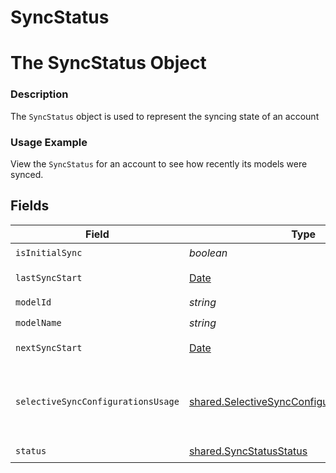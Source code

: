 # SyncStatus

# The SyncStatus Object
### Description
The `SyncStatus` object is used to represent the syncing state of an account

### Usage Example
View the `SyncStatus` for an account to see how recently its models were synced.


## Fields

| Field                                                                                                      | Type                                                                                                       | Required                                                                                                   | Description                                                                                                | Example                                                                                                    |
| ---------------------------------------------------------------------------------------------------------- | ---------------------------------------------------------------------------------------------------------- | ---------------------------------------------------------------------------------------------------------- | ---------------------------------------------------------------------------------------------------------- | ---------------------------------------------------------------------------------------------------------- |
| `isInitialSync`                                                                                            | *boolean*                                                                                                  | :heavy_check_mark:                                                                                         | N/A                                                                                                        | true                                                                                                       |
| `lastSyncStart`                                                                                            | [Date](https://developer.mozilla.org/en-US/docs/Web/JavaScript/Reference/Global_Objects/Date)              | :heavy_minus_sign:                                                                                         | N/A                                                                                                        | 2021-03-30T19:44:18.695973Z                                                                                |
| `modelId`                                                                                                  | *string*                                                                                                   | :heavy_check_mark:                                                                                         | N/A                                                                                                        | hris.Employee                                                                                              |
| `modelName`                                                                                                | *string*                                                                                                   | :heavy_check_mark:                                                                                         | N/A                                                                                                        | Employee                                                                                                   |
| `nextSyncStart`                                                                                            | [Date](https://developer.mozilla.org/en-US/docs/Web/JavaScript/Reference/Global_Objects/Date)              | :heavy_minus_sign:                                                                                         | N/A                                                                                                        | 2021-03-30T20:44:18.662942Z                                                                                |
| `selectiveSyncConfigurationsUsage`                                                                         | [shared.SelectiveSyncConfigurationsUsageEnum](../../models/shared/selectivesyncconfigurationsusageenum.md) | :heavy_minus_sign:                                                                                         | * `IN_NEXT_SYNC` - IN_NEXT_SYNC<br/>* `IN_LAST_SYNC` - IN_LAST_SYNC                                        |                                                                                                            |
| `status`                                                                                                   | [shared.SyncStatusStatus](../../models/shared/syncstatusstatus.md)                                         | :heavy_check_mark:                                                                                         | N/A                                                                                                        | SYNCING                                                                                                    |